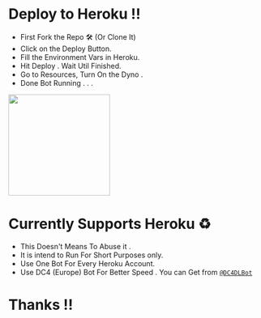 # Deploy to Heroku !!
- First Fork the Repo 🛠 (Or Clone It)
- Click on the Deploy Button.
- Fill the Environment Vars in Heroku. 
- Hit Deploy . Wait Util Finished. 
- Go to Resources, Turn On the Dyno .
- Done Bot Running . . .

<p><a href="https://heroku.com/deploy?template=https://github.com/5MysterySD/Tele-LeechX/tree/master)"> <img src="https://img.shields.io/badge/Deploy%20To%20Heroku-blueviolet?style=for-the-badge&logo=heroku" width="200""/></a></p>

# Currently Supports Heroku ♻️
- This Doesn't Means To Abuse it .
- It is intend to Run For Short Purposes only.
- Use One Bot For Every Heroku Account.
- Use DC4 (Europe) Bot For Better Speed . You can Get from [`@DC4DLBot`](www.telegram.dog/dc4dlbot)

# Thanks !!
